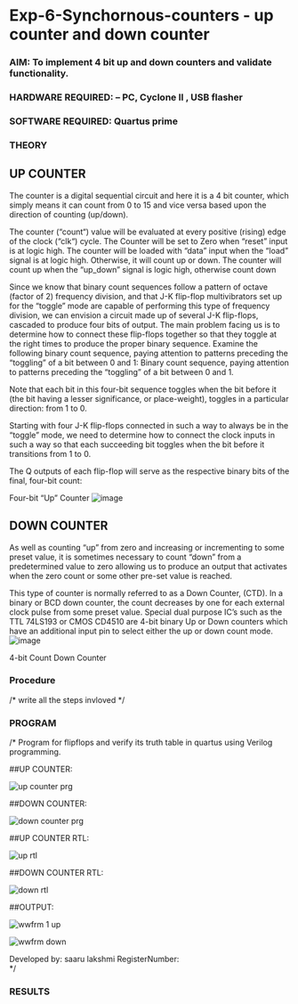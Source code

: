 # Exp-6-Synchornous-counters - up counter and down counter 
### AIM: To implement 4 bit up and down counters and validate  functionality.
### HARDWARE REQUIRED:  – PC, Cyclone II , USB flasher
### SOFTWARE REQUIRED:   Quartus prime
### THEORY 

## UP COUNTER 
The counter is a digital sequential circuit and here it is a 4 bit counter, which simply means it can count from 0 to 15 and vice versa based upon the direction of counting (up/down). 

The counter (“count“) value will be evaluated at every positive (rising) edge of the clock (“clk“) cycle.
The Counter will be set to Zero when “reset” input is at logic high.
The counter will be loaded with “data” input when the “load” signal is at logic high. Otherwise, it will count up or down.
The counter will count up when the “up_down” signal is logic high, otherwise count down

Since we know that binary count sequences follow a pattern of octave (factor of 2) frequency division, and that J-K flip-flop multivibrators set up for the “toggle” mode are capable of performing this type of frequency division, we can envision a circuit made up of several J-K flip-flops, cascaded to produce four bits of output.
The main problem facing us is to determine how to connect these flip-flops together so that they toggle at the right times to produce the proper binary sequence.
Examine the following binary count sequence, paying attention to patterns preceding the “toggling” of a bit between 0 and 1:
Binary count sequence, paying attention to patterns preceding the “toggling” of a bit between 0 and 1.

Note that each bit in this four-bit sequence toggles when the bit before it (the bit having a lesser significance, or place-weight), toggles in a particular direction: from 1 to 0.



 
 

Starting with four J-K flip-flops connected in such a way to always be in the “toggle” mode, we need to determine how to connect the clock inputs in such a way so that each succeeding bit toggles when the bit before it transitions from 1 to 0.

The Q outputs of each flip-flop will serve as the respective binary bits of the final, four-bit count:

 
 

Four-bit “Up” Counter
![image](https://user-images.githubusercontent.com/36288975/169644758-b2f4339d-9532-40c5-af40-8f4f8c942e2c.png)



## DOWN COUNTER 

As well as counting “up” from zero and increasing or incrementing to some preset value, it is sometimes necessary to count “down” from a predetermined value to zero allowing us to produce an output that activates when the zero count or some other pre-set value is reached.

This type of counter is normally referred to as a Down Counter, (CTD). In a binary or BCD down counter, the count decreases by one for each external clock pulse from some preset value. Special dual purpose IC’s such as the TTL 74LS193 or CMOS CD4510 are 4-bit binary Up or Down counters which have an additional input pin to select either the up or down count mode.
![image](https://user-images.githubusercontent.com/36288975/169644844-1a14e123-7228-4ed8-81a9-eb937dff4ac8.png)


4-bit Count Down Counter
### Procedure
/* write all the steps invloved */



### PROGRAM 
/*
Program for flipflops  and verify its truth table in quartus using Verilog programming.

##UP COUNTER:


![up counter prg](https://github.com/Saarulakshmi/Exp-7-Synchornous-counters-/assets/155513241/f5c3a9c9-18de-4d68-a629-c5065020413a)

##DOWN COUNTER:


![down counter prg](https://github.com/Saarulakshmi/Exp-7-Synchornous-counters-/assets/155513241/52c994d4-cbff-4399-ae19-8c9770855cb9)


##UP COUNTER RTL:

![up rtl](https://github.com/Saarulakshmi/Exp-7-Synchornous-counters-/assets/155513241/2684f754-16d1-41b1-823d-450cdd667183)


##DOWN COUNTER RTL:

![down rtl](https://github.com/Saarulakshmi/Exp-7-Synchornous-counters-/assets/155513241/bbd72944-9712-4929-a992-296fed137c8b)

##OUTPUT:

![wwfrm 1 up](https://github.com/Saarulakshmi/Exp-7-Synchornous-counters-/assets/155513241/f6c3090d-3dd8-47f7-910f-100bc8a15033)


![wwfrm down](https://github.com/Saarulakshmi/Exp-7-Synchornous-counters-/assets/155513241/9b52d147-1616-424b-a391-bc9fc5851aa1)





Developed by: saaru lakshmi
RegisterNumber:  
*/









### RESULTS 
